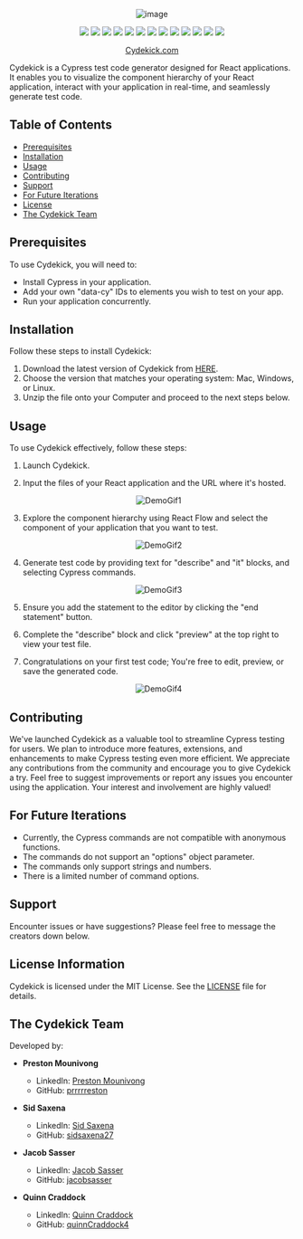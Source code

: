 <p align="center">
  <img src="https://github.com/oslabs-beta/Cydekick/assets/122579382/c9b55008-81dd-4f78-af10-78a5466e6963" alt="image">
</p>

<p align="center">
  <img src="https://img.shields.io/badge/Electron-2e2e2e"> <img src="https://img.shields.io/badge/React-61dafb"> <img src="https://img.shields.io/badge/Typescript-3178c6">
  <img src="https://img.shields.io/badge/Node.js-43853d"> <img src="https://img.shields.io/badge/Express-000000"> <img src="https://img.shields.io/badge/Webpack-8dd6f9">
  <img src="https://img.shields.io/badge/Cypress-17202c"> <img src="https://img.shields.io/badge/Selenium-43b02a"> <img src="https://img.shields.io/badge/Mocha-8d6748">
  <img src="https://img.shields.io/badge/Chai-a52a2a"> <img src="https://img.shields.io/badge/React_Flow-2f2f2f"> <img src="https://img.shields.io/badge/Tailwind_CSS-38b2ac">
  <img src="https://img.shields.io/badge/HTML-e34c26">
</p>

<p align="center">
  <a href="https://cydekick.dev/#home">Cydekick.com</a>
</p>

Cydekick is a Cypress test code generator designed for React applications. It enables you to visualize the component hierarchy of your React application, interact with your application in real-time, and seamlessly generate test code.

## Table of Contents
- [Prerequisites](#prerequisites)
- [Installation](#installation)
- [Usage](#usage)
- [Contributing](#contributing)
- [Support](#support)
- [For Future Iterations](#future-iterations)
- [License](#license-information)
- [The Cydekick Team](#the-cydekick-team)

## Prerequisites

To use Cydekick, you will need to:

- Install Cypress in your application.
- Add your own "data-cy" IDs to elements you wish to test on your app.
- Run your application concurrently.

## Installation

Follow these steps to install Cydekick:

1. Download the latest version of Cydekick from [HERE](https://cydekick.dev/#home).
2. Choose the version that matches your operating system: Mac, Windows, or Linux.
3. Unzip the file onto your Computer and proceed to the next steps below.

## Usage

To use Cydekick effectively, follow these steps:

1. Launch Cydekick.

2. Input the files of your React application and the URL where it's hosted.

   <p align="center">
     <img src="https://cydekick.dev/assets/DemoGif1.gif" alt="DemoGif1">
   </p>

3. Explore the component hierarchy using React Flow and select the component of your application that you want to test.

   <p align="center">
     <img src="https://cydekick.dev/assets/DemoGif2.gif" alt="DemoGif2">
   </p>

4. Generate test code by providing text for "describe" and "it" blocks, and selecting Cypress commands.

   <p align="center">
     <img src="https://cydekick.dev/assets/DemoGif3.gif" alt="DemoGif3">
   </p>

5. Ensure you add the statement to the editor by clicking the "end statement" button.

6. Complete the "describe" block and click "preview" at the top right to view your test file.

7. Congratulations on your first test code; You're free to edit, preview, or save the generated code.

   <p align="center">
     <img src="https://cydekick.dev/assets/DemoGif4.gif" alt="DemoGif4">
   </p>

## Contributing
<a id="contributing"></a>

We've launched Cydekick as a valuable tool to streamline Cypress testing for users. We plan to introduce more features, extensions, and enhancements to make Cypress testing even more efficient. We appreciate any contributions from the community and encourage you to give Cydekick a try. Feel free to suggest improvements or report any issues you encounter using the application. Your interest and involvement are highly valued!

## For Future Iterations
<a id="future-iterations"></a>
- Currently, the Cypress commands are not compatible with anonymous functions.
- The commands do not support an "options" object parameter.
- The commands only support strings and numbers.
- There is a limited number of command options.

## Support

Encounter issues or have suggestions? Please feel free to message the creators down below.

## License Information

Cydekick is licensed under the MIT License. See the [LICENSE](https://github.com/oslabs-beta/Cydekick/blob/main/LICENSE) file for details.

## The Cydekick Team

Developed by:

- **Preston Mounivong**
  - LinkedIn: [Preston Mounivong](https://www.linkedin.com/in/prestonmounivong/)
  - GitHub: [prrrrreston](https://github.com/prrrrreston)

- **Sid Saxena**
  - LinkedIn: [Sid Saxena](https://www.linkedin.com/in/siddhantsaxena27/)
  - GitHub: [sidsaxena27](https://github.com/sidsaxena27)

- **Jacob Sasser**
  - LinkedIn: [Jacob Sasser](https://www.linkedin.com/in/jacob-sasser-11a424112/)
  - GitHub: [jacobsasser](https://github.com/jacobsasser)

- **Quinn Craddock**
  - LinkedIn: [Quinn Craddock](https://www.linkedin.com/in/quinn-craddock4/)
  - GitHub: [quinnCraddock4](https://github.com/quinnCraddock4)

